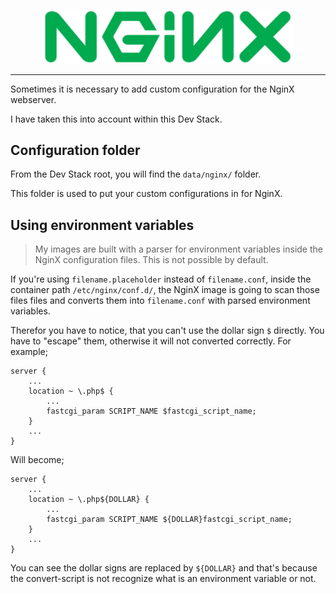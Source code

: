 <p align="center"><img src="images/nginx-logo.svg" alt="NginX" width="400"></p>

<hr>

Sometimes it is necessary to add custom configuration for the NginX webserver.

I have taken this into account within this Dev Stack.

## Configuration folder

From the Dev Stack root, you will find the `data/nginx/` folder.

This folder is used to put your custom configurations in for NginX.

## Using environment variables

> My images are built with a parser for environment variables inside the NginX configuration files. This is not possible by default.

If you're using `filename.placeholder` instead of `filename.conf`, inside the container path `/etc/nginx/conf.d/`, the NginX image is going to scan those files files and converts them into `filename.conf` with parsed environment variables.

Therefor you have to notice, that you can't use the dollar sign `$` directly. You have to "escape" them, otherwise it will not converted correctly. For example;

```nginx
server {
    ...
    location ~ \.php$ {
        ...
        fastcgi_param SCRIPT_NAME $fastcgi_script_name;
    }
    ...
}
```

Will become;

```nginx
server {
    ...
    location ~ \.php${DOLLAR} {
        ...
        fastcgi_param SCRIPT_NAME ${DOLLAR}fastcgi_script_name;
    }
    ...
}
```

You can see the dollar signs are replaced by `${DOLLAR}` and that's because the convert-script is not recognize what is an environment variable or not.